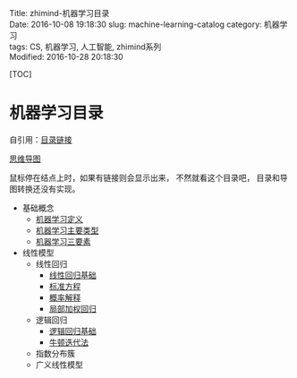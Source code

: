 Title: zhimind-机器学习目录  
Date: 2016-10-08 19:18:30
slug: machine-learning-catalog
category: 机器学习   
tags: CS, 机器学习, 人工智能, zhimind系列   
Modified: 2016-10-28 20:18:30

[TOC]


# 机器学习目录

自引用：[目录链接](http://blog.zhimind.com/machine-learning-catalog.html)

[思维导图](http://zhimind.com/map/f349e9b2-1412-44f4-a18e-618825613bcb)

鼠标停在结点上时，如果有链接则会显示出来， 不然就看这个目录吧， 目录和导图转换还没有实现。

- 基础概念
    - [机器学习定义](http://www.zhimind.com/tutorial/acd9371a-1565-429c-9cdc-c275937e4523)
    - [机器学习主要类型](http://www.zhimind.com/tutorial/3b230a16-7472-42dc-b9c6-ced54c9fe9f7)
    - [机器学习三要素](http://www.zhimind.com/tutorial/three-elememts-in-machine-learning)
- 线性模型  
    - 线性回归  
        - [线性回归基础](http://zhimind.com/tutorial/c4a7287c-650a-4509-8e4d-6b166a6173b2?id=f349e9b2-1412-44f4-a18e-618825613bcb&name=%E5%9F%BA%E7%A1%80&parent=%E7%BA%BF%E6%80%A7%E5%9B%9E%E5%BD%92)
        - [标准方程](http://zhimind.com/tutorial/89fbbdc0-0f8b-44e5-b141-990844232119?id=f349e9b2-1412-44f4-a18e-618825613bcb&name=%E6%A0%87%E5%87%86%E6%96%B9%E7%A8%8B&parent=%E7%BA%BF%E6%80%A7%E5%9B%9E%E5%BD%92)
        - [概率解释](http://zhimind.com/tutorial/9ccd6d11-4403-44ed-8484-8f872a9e52ac?id=f349e9b2-1412-44f4-a18e-618825613bcb&name=%E6%A6%82%E7%8E%87%E8%A7%A3%E9%87%8A&parent=%E7%BA%BF%E6%80%A7%E5%9B%9E%E5%BD%92)
        - [局部加权回归](http://zhimind.com/tutorial/7eef4776-2c9a-48e7-adfa-02aabd4cea7d?id=f349e9b2-1412-44f4-a18e-618825613bcb&name=%E5%B1%80%E9%83%A8%E5%8A%A0%E6%9D%83%E5%9B%9E%E5%BD%92&parent=%E7%BA%BF%E6%80%A7%E5%9B%9E%E5%BD%92)
    - 逻辑回归  
        - [逻辑回归基础](http://zhimind.com/tutorial/154bee75-7cb6-4c3c-807f-403659480217?id=f349e9b2-1412-44f4-a18e-618825613bcb&name=%E9%80%BB%E8%BE%91%E5%9B%9E%E5%BD%92%E5%9F%BA%E7%A1%80&parent=%E9%80%BB%E8%BE%91%E5%9B%9E%E5%BD%92)
        - [牛顿迭代法](http://www.zhimind.com/tutorial/newton-methods)
    - 指数分布簇
    - 广义线性模型
    
